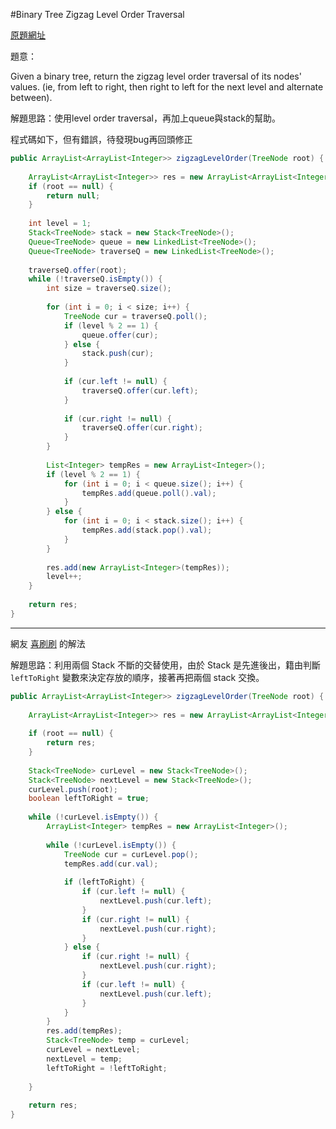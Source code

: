 #Binary Tree Zigzag Level Order Traversal

[原題網址](http://www.lintcode.com/en/problem/binary-tree-zigzag-level-order-traversal/)

題意：

Given a binary tree, return the zigzag level order traversal of its nodes' values. (ie, from left to right, then right to left for the next level and alternate between).


解題思路：使用level order traversal，再加上queue與stack的幫助。

程式碼如下，但有錯誤，待發現bug再回頭修正

```java
public ArrayList<ArrayList<Integer>> zigzagLevelOrder(TreeNode root) {
    
    ArrayList<ArrayList<Integer>> res = new ArrayList<ArrayList<Integer>>();
    if (root == null) {
        return null;
    }
    
    int level = 1;
    Stack<TreeNode> stack = new Stack<TreeNode>();
    Queue<TreeNode> queue = new LinkedList<TreeNode>();
    Queue<TreeNode> traverseQ = new LinkedList<TreeNode>();
    
    traverseQ.offer(root);
    while (!traverseQ.isEmpty()) {
        int size = traverseQ.size();
        
        for (int i = 0; i < size; i++) {
            TreeNode cur = traverseQ.poll();
            if (level % 2 == 1) {
                queue.offer(cur);
            } else {
                stack.push(cur);
            }
            
            if (cur.left != null) {
                traverseQ.offer(cur.left);
            }
            
            if (cur.right != null) {
                traverseQ.offer(cur.right);
            }
        }
        
        List<Integer> tempRes = new ArrayList<Integer>();
        if (level % 2 == 1) {
            for (int i = 0; i < queue.size(); i++) {
                tempRes.add(queue.poll().val);
            }
        } else {
            for (int i = 0; i < stack.size(); i++) {
                tempRes.add(stack.pop().val);
            }
        }
        
        res.add(new ArrayList<Integer>(tempRes));
        level++;
    }
    
    return res;
}
```

---
網友 [喜刷刷](http://bangbingsyb.blogspot.com/2014/11/leetcode-binary-tree-zigzag-level-order.html) 的解法

解題思路：利用兩個 Stack 不斷的交替使用，由於 Stack 是先進後出，籍由判斷 ```leftToRight``` 變數來決定存放的順序，接著再把兩個 stack 交換。

```java
public ArrayList<ArrayList<Integer>> zigzagLevelOrder(TreeNode root) {
    
    ArrayList<ArrayList<Integer>> res = new ArrayList<ArrayList<Integer>>();
    
    if (root == null) {
        return res;
    }
    
    Stack<TreeNode> curLevel = new Stack<TreeNode>();
    Stack<TreeNode> nextLevel = new Stack<TreeNode>();
    curLevel.push(root);
    boolean leftToRight = true;
    
    while (!curLevel.isEmpty()) {
        ArrayList<Integer> tempRes = new ArrayList<Integer>();
        
        while (!curLevel.isEmpty()) {
            TreeNode cur = curLevel.pop();
            tempRes.add(cur.val);
            
            if (leftToRight) {
                if (cur.left != null) {
                    nextLevel.push(cur.left);
                }
                if (cur.right != null) {
                    nextLevel.push(cur.right);
                }
            } else {
                if (cur.right != null) {
                    nextLevel.push(cur.right);
                }
                if (cur.left != null) {
                    nextLevel.push(cur.left);
                }
            }
        }
        res.add(tempRes);
        Stack<TreeNode> temp = curLevel;
        curLevel = nextLevel;
        nextLevel = temp;
        leftToRight = !leftToRight;
        
    }
    
    return res;
}
```